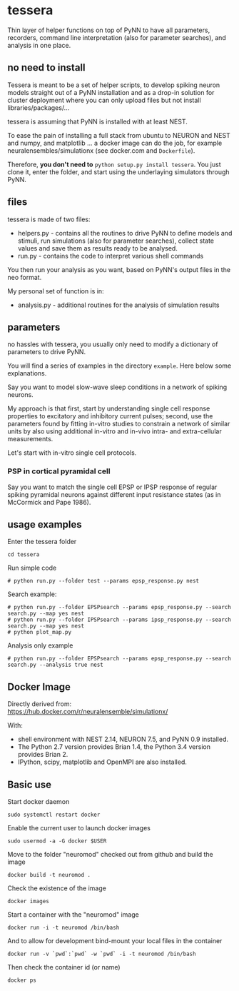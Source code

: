 # tessera
Thin layer of helper functions on top of PyNN to have all parameters, recorders, command line interpretation (also for parameter searches), and analysis in one place.

## no need to install
Tessera is meant to be a set of helper scripts, to develop spiking neuron models straight out of a PyNN installation and as a drop-in solution for cluster deployment where you can only upload files but not install libraries/packages/...

tessera is assuming that PyNN is installed with at least NEST. 

To ease the pain of installing a full stack from ubuntu to NEURON and NEST and numpy, and matplotlib ... a docker image can do the job, for example neuralensembles/simulationx (see docker.com and `Dockerfile`).

Therefore, **you don't need to** `python setup.py install tessera`. You just clone it, enter the folder, and start using the underlaying simulators through PyNN.

## files
tessera is made of two files:

* helpers.py - contains all the routines to drive PyNN to define models and stimuli, run simulations (also for parameter searches), collect state values and save them as results ready to be analysed.
* run.py - contains the code to interpret various shell commands 

You then run your analysis as you want, based on PyNN's output files in the neo format. 

My personal set of function is in:

* analysis.py - additional routines for the analysis of simulation results

## parameters
no hassles with tessera, you usually only need to modify a dictionary of parameters to drive PyNN.

You will find a series of examples in the directory `example`. Here below some explanations.

Say you want to model slow-wave sleep conditions in a network of spiking neurons.

My approach is that first, start by understanding single cell response properties to excitatory and inhibitory current pulses; second, use the parameters found by fitting in-vitro studies to constrain a network of similar units by also using additional in-vitro and in-vivo intra- and extra-cellular measurements.

Let's start with in-vitro single cell protocols.

### PSP in cortical pyramidal cell
Say you want to match the single cell EPSP or IPSP response of regular spiking pyramidal neurons against different input resistance states (as in McCormick and Pape 1986). 

## usage examples
Enter the tessera folder

```
cd tessera
```

Run simple code

```
# python run.py --folder test --params epsp_response.py nest
```

Search example:

```
# python run.py --folder EPSPsearch --params epsp_response.py --search search.py --map yes nest
# python run.py --folder IPSPsearch --params ipsp_response.py --search search.py --map yes nest
# python plot_map.py
```

Analysis only example

```
# python run.py --folder EPSPsearch --params epsp_response.py --search search.py --analysis true nest
```

## Docker Image

Directly derived from: https://hub.docker.com/r/neuralensemble/simulationx/

With:

* shell environment with NEST 2.14, NEURON 7.5, and PyNN 0.9 installed.
* The Python 2.7 version provides Brian 1.4, the Python 3.4 version provides Brian 2.
* IPython, scipy, matplotlib and OpenMPI are also installed.

## Basic use

Start docker daemon

```
sudo systemctl restart docker
```

Enable the current user to launch docker images

```
sudo usermod -a -G docker $USER
```

Move to the folder "neuromod" checked out from github and build the image

```
docker build -t neuromod .
```

Check the existence of the image

```
docker images
```

Start a container with the "neuromod" image
```
docker run -i -t neuromod /bin/bash
```

And to allow for development bind-mount your local files in the container

```
docker run -v `pwd`:`pwd` -w `pwd` -i -t neuromod /bin/bash

```

Then check the container id (or name)

```
docker ps
```

